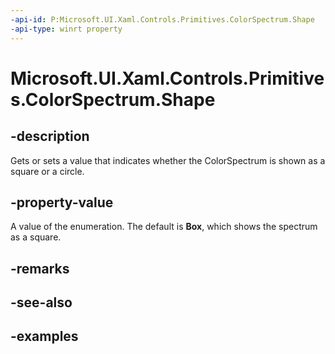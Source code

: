 ```yaml
---
-api-id: P:Microsoft.UI.Xaml.Controls.Primitives.ColorSpectrum.Shape
-api-type: winrt property
---
```

<!-- Property syntax.
public ColorSpectrumShape Shape { get;  set; }
-->

# Microsoft.UI.Xaml.Controls.Primitives.ColorSpectrum.Shape


## -description

Gets or sets a value that indicates whether the ColorSpectrum is shown as a square or a circle.


## -property-value

A value of the enumeration. The default is **Box**, which shows the spectrum as a square.



## -remarks


## -see-also


## -examples


